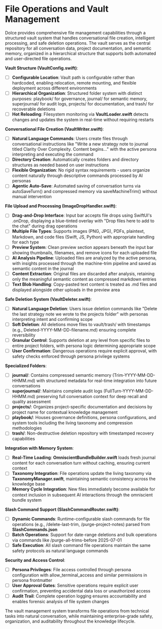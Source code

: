 # File Operations and Vault Management

Dolce provides comprehensive file management capabilities through a structured vault system that handles conversational file creation, intelligent processing, and safe deletion operations. The vault serves as the central repository for all conversation data, project documentation, and semantic memory, organized in a hierarchical structure that supports both automated and user-directed file operations.

**Vault Structure (VaultConfig.swift)**:
- [ ] **Configurable Location**: Vault path is configurable rather than hardcoded, enabling relocation, remote mounting, and flexible deployment across different environments
- [ ] **Hierarchical Organization**: Structured folder system with distinct purposes: playbook/ for governance, journal/ for semantic memory, superjournal/ for audit logs, projects/ for documentation, and trash/ for recoverable deletions
- [ ] **Hot Reloading**: Filesystem monitoring via **VaultLoader.swift** detects changes and updates the system in real-time without requiring restarts

**Conversational File Creation (VaultWriter.swift)**:
- [ ] **Natural Language Commands**: Users create files through conversational instructions like "Write a new strategy note to journal titled Clarity Over Complexity. Content begins..." with the active persona interpreting and executing the command
- [ ] **Directory Creation**: Automatically creates folders and directory structures as needed based on user instructions
- [ ] **Flexible Organization**: No rigid syntax requirements - users organize content naturally through descriptive commands processed by AI personas
- [ ] **Agentic Auto-Save**: Automated saving of conversation turns via autoSaveTurn() and compressed memory via saveMachineTrim() without manual intervention

**File Upload and Processing (ImageDropHandler.swift)**:
- [ ] **Drag-and-Drop Interface**: Input bar accepts file drops using SwiftUI's .onDrop, displaying a blue-tinted overlay with "Drop files here to add to the chat" during drag operations
- [ ] **Multiple File Types**: Supports images (PNG, JPG), PDFs, plaintext, Markdown, and code files (Swift, JS, Python) with appropriate handling for each type
- [ ] **Preview System**: Clean preview section appears beneath the input bar showing thumbnails, filenames, and remove icons for each uploaded file
- [ ] **AI Analysis Pipeline**: Uploaded files are analyzed by the active persona, with insights processed through the machine-trim pipeline and saved as semantic content in the journal
- [ ] **Content Extraction**: Original files are discarded after analysis, retaining only the meaningful semantic content as compressed markdown entries
- [ ] **Text Blob Handling**: Copy-pasted text content is treated as .md files and displayed alongside other uploads in the preview area

**Safe Deletion System (VaultDeleter.swift)**:
- [ ] **Natural Language Deletion**: Users issue deletion commands like "Delete the last strategy note we wrote to the projects folder" with personas interpreting intent and confirming scope
- [ ] **Soft Deletion**: All deletions move files to vault/trash/ with timestamps (e.g., Deleted-YYYY-MM-DD-filename.md) ensuring complete reversibility
- [ ] **Granular Control**: Supports deletion at any level from specific files to entire project folders, with persona logic determining appropriate scope
- [ ] **User Confirmation**: Dangerous operations require explicit approval, with safety checks enforced through persona privilege systems

**Specialized Folders**:
- [ ] **journal/**: Contains compressed semantic memory (Trim-YYYY-MM-DD-HHMM.md) with structured metadata for real-time integration into future conversations
- [ ] **superjournal/**: Maintains complete audit logs (FullTurn-YYYY-MM-DD-HHMM.md) preserving full conversation context for deep recall and quality assessment
- [ ] **projects/**: Organizes project-specific documentation and decisions by project name for contextual knowledge management
- [ ] **playbook/**: Houses governance definitions, persona configurations, and system tools including the living taxonomy and compression methodologies
- [ ] **trash/**: Non-destructive deletion repository with timestamped recovery capabilities

**Integration with Memory System**:
- [ ] **Real-Time Loading**: **OmniscientBundleBuilder.swift** loads fresh journal content for each conversation turn without caching, ensuring current context
- [ ] **Taxonomy Integration**: File operations update the living taxonomy via **TaxonomyManager.swift**, maintaining semantic consistency across the knowledge base
- [ ] **Memory Cycle Integration**: New files immediately become available for context inclusion in subsequent AI interactions through the omniscient bundle system

**Slash Command Support (SlashCommandRouter.swift)**:
- [ ] **Dynamic Commands**: Runtime-configurable slash commands for file operations (e.g., /delete-last-trim, /purge-project-notes) parsed from **SlashCommands.json**
- [ ] **Batch Operations**: Support for date-range deletions and bulk operations via commands like /purge-all-trims-before 2025-07-01
- [ ] **Safe Execution**: All slash command file operations maintain the same safety protocols as natural language commands

**Security and Access Control**:
- [ ] **Persona Privileges**: File access controlled through persona configuration with allow_terminal_access and similar permissions in persona frontmatter
- [ ] **User Approval Gates**: Sensitive operations require explicit user confirmation, preventing accidental data loss or unauthorized access
- [ ] **Audit Trail**: Complete operation logging ensures accountability and enables forensic analysis of file system changes

The vault management system transforms file operations from technical tasks into natural conversation, while maintaining enterprise-grade safety, organization, and auditability throughout the knowledge lifecycle.